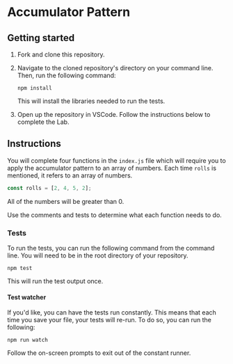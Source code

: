 # Accumulator Pattern

## Getting started

1. Fork and clone this repository.

1. Navigate to the cloned repository's directory on your command line. Then, run the following command:

   ```
   npm install
   ```

   This will install the libraries needed to run the tests.

1. Open up the repository in VSCode. Follow the instructions below to complete the Lab.

## Instructions

You will complete four functions in the `index.js` file which will require you to apply the accumulator pattern to an array of numbers. Each time `rolls` is mentioned, it refers to an array of numbers.

```js
const rolls = [2, 4, 5, 2];
```

All of the numbers will be greater than 0.

Use the comments and tests to determine what each function needs to do.

### Tests

To run the tests, you can run the following command from the command line. You will need to be in the root directory of your repository.

```
npm test
```

This will run the test output once.

#### Test watcher

If you'd like, you can have the tests run constantly. This means that each time you save your file, your tests will re-run. To do so, you can run the following:

```
npm run watch
```

Follow the on-screen prompts to exit out of the constant runner.
